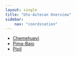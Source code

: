 ```yaml
---
layout: single
title: "Uto-Aztecan Overview"
sidebar:
    nav: "coordination"
---
```


- [Chemehuevi](/coordination/cfiles/chemehuevi.pdf)
- [Pima-Bajo](/coordination/cfiles/pimabajo.pdf)
- [Pipil](/coordination/cfiles/pipil.pdf)